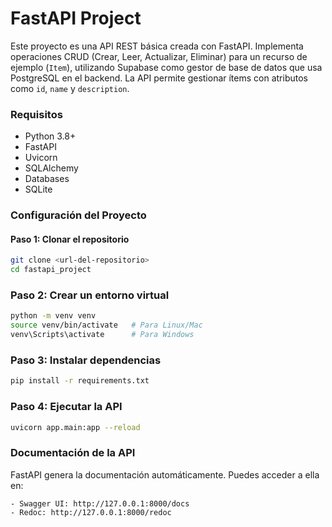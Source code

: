 # FastAPI Project

Este proyecto es una API REST básica creada con FastAPI. Implementa operaciones CRUD (Crear, Leer, Actualizar, Eliminar) para un recurso de ejemplo (`Item`), utilizando Supabase como gestor de base de datos que usa PostgreSQL en el backend. La API permite gestionar ítems con atributos como `id`, `name` y `description`.


### Requisitos

- Python 3.8+
- FastAPI
- Uvicorn
- SQLAlchemy
- Databases
- SQLite

### Configuración del Proyecto

#### Paso 1: Clonar el repositorio
```bash
git clone <url-del-repositorio>
cd fastapi_project
```

### Paso 2: Crear un entorno virtual
```bash
python -m venv venv
source venv/bin/activate   # Para Linux/Mac
venv\Scripts\activate      # Para Windows
```

### Paso 3: Instalar dependencias
```bash
pip install -r requirements.txt
```

### Paso 4: Ejecutar la API
```bash
uvicorn app.main:app --reload
```

### Documentación de la API

FastAPI genera la documentación automáticamente. Puedes acceder a ella en:

	- Swagger UI: http://127.0.0.1:8000/docs
	- Redoc: http://127.0.0.1:8000/redoc
